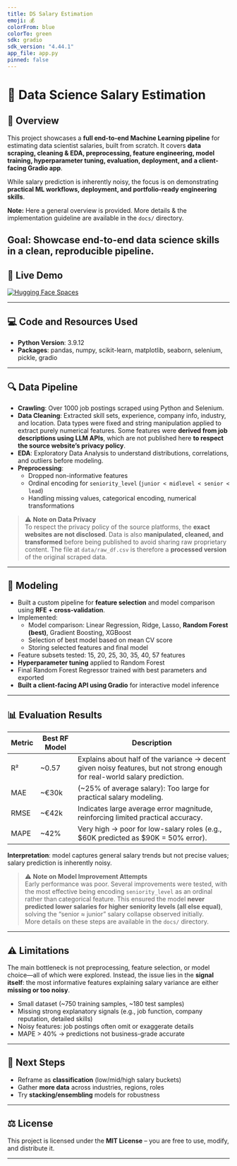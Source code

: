 ```yaml
---
title: DS Salary Estimation
emoji: 💰
colorFrom: blue
colorTo: green
sdk: gradio
sdk_version: "4.44.1"
app_file: app.py
pinned: false
---
```



# 🚀 Data Science Salary Estimation  

## 📌 Overview
This project showcases a **full end-to-end Machine Learning pipeline** for estimating data scientist salaries, built from scratch. It covers **data scraping, cleaning & EDA, preprocessing, feature engineering, model training, hyperparameter tuning, evaluation, deployment, and a client-facing Gradio app**.  

While salary prediction is inherently noisy, the focus is on demonstrating **practical ML workflows, deployment, and portfolio-ready engineering skills**.  

**Note:** Here a general overview is provided. More details & the implementation guideline are available in the `docs/` directory.

**Goal:** Showcase **end-to-end data science skills** in a clean, reproducible pipeline.
---
## 🚀 Live Demo
[![Hugging Face Spaces](https://img.shields.io/badge/🤗%20Hugging%20Face-Salary%20Estimator-blue)](https://huggingface.co/spaces/elahehgolrokh/ds-salary-estimation)

---
## 💻 Code and Resources Used
- **Python Version**: 3.9.12  
- **Packages**: pandas, numpy, scikit-learn, matplotlib, seaborn, selenium, pickle, gradio

---

## 🔍 Data Pipeline
- **Crawling**: Over 1000 job postings scraped using Python and Selenium.  
- **Data Cleaning**: Extracted skill sets, experience, company info, industry, and location. Data types were fixed and string manipulation applied to extract purely numerical features. Some features were **derived from job descriptions using LLM APIs**, which are not published here **to respect the source website’s privacy policy**.
- **EDA**: Exploratory Data Analysis to understand distributions, correlations, and outliers before modeling.
- **Preprocessing**:  
  - Dropped non-informative features 
  - Ordinal encoding for `seniority_level` (`junior < midlevel < senior < lead`)  
  - Handling missing values, categorical encoding, numerical transformations

> ⚠️ **Note on Data Privacy**  
> To respect the privacy policy of the source platforms, the **exact websites are not disclosed**. Data is also **manipulated, cleaned, and transformed** before being published to avoid sharing raw proprietary content. The file at `data/raw_df.csv` is therefore a **processed version** of the original scraped data.

---

## 🧠 Modeling
- Built a custom pipeline for **feature selection** and model comparison using **RFE + cross-validation**.  
- Implemented:  
  - Model comparison: Linear Regression, Ridge, Lasso, **Random Forest (best)**, Gradient Boosting, XGBoost  
  - Selection of best model based on mean CV score  
  - Storing selected features and final model  
- Feature subsets tested: 15, 20, 25, 30, 35, 40, 57 features  
- **Hyperparameter tuning** applied to Random Forest  
- Final Random Forest Regressor trained with best parameters and exported  
- **Built a client-facing API using Gradio** for interactive model inference 

---

## 📊 Evaluation Results
| Metric | Best RF Model | Description |
|--------|---------------|-------------|
| R² | ~0.57 | Explains about half of the variance → decent given noisy features, but not strong enough for real-world salary prediction. |
| MAE | ~€30k | (~25% of average salary): Too large for practical salary modeling. |
| RMSE | ~€42k | Indicates large average error magnitude, reinforcing limited practical accuracy. |
| MAPE | ~42% | Very high → poor for low-salary roles (e.g., $60K predicted as $90K = 50% error). |


**Interpretation**: model captures general salary trends but not precise values; salary prediction is inherently noisy.

> ⚠️ **Note on Model Improvement Attempts**  
> Early performance was poor. Several improvements were tested, with the most effective being encoding `seniority_level` as an ordinal rather than categorical feature. This ensured the model **never predicted lower salaries for higher seniority levels (all else equal)**, solving the “senior ≈ junior” salary collapse observed initially.  
> More details on these steps are available in the `docs/` directory.

---

## ⚠️ Limitations
The main bottleneck is not preprocessing, feature selection, or model choice—all of which were explored. Instead, the issue lies in the **signal itself**: the most informative features explaining salary variance are either **missing or too noisy**.  
- Small dataset (~750 training samples, ~180 test samples)  
- Missing strong explanatory signals (e.g., job function, company reputation, detailed skills)  
- Noisy features: job postings often omit or exaggerate details  
- MAPE > 40% → predictions not business-grade accurate  

---
## 🚀 Next Steps
- Reframe as **classification** (low/mid/high salary buckets)  
- Gather **more data** across industries, regions, roles  
- Try **stacking/ensembling** models for robustness  

---

## ⚖️ License  

This project is licensed under the **MIT License** – you are free to use, modify, and distribute it.  

---

